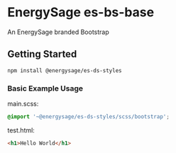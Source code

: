 # EnergySage es-bs-base

An EnergySage branded Bootstrap

## Getting Started

`npm install @energysage/es-ds-styles`

### Basic Example Usage

main.scss:

```scss
@import '~@energysage/es-ds-styles/scss/bootstrap';
```

test.html:

```html
<h1>Hello World</h1>
```
